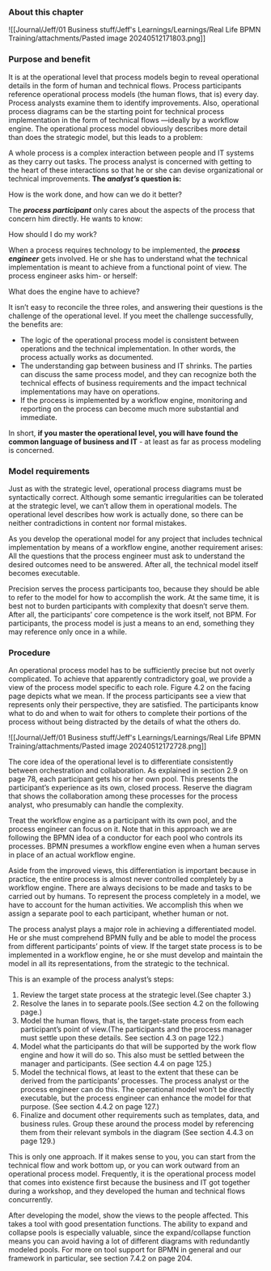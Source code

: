 ### About this chapter

![[Journal/Jeff/01 Business stuff/Jeff's Learnings/Learnings/Real Life BPMN Training/attachments/Pasted image 20240512171803.png]]

### Purpose and benefit

It is at the operational level that process models begin to reveal operational details in the form of human and technical flows. Process participants reference operational process models (the human flows, that is) every day. Process analysts examine them to identify improvements. Also, operational process diagrams can be the starting point for technical process implementation in the form of technical flows —ideally by a workflow engine. The operational process model obviously describes more detail than does the strategic model, but this leads to a problem:

A whole process is a complex interaction between people and IT systems as they carry out tasks. The process analyst is concerned with getting to the heart of these interactions so that he or she can devise organizational or technical improvements. **The *analyst’s* question is:**

How is the work done, and how can we do it better?

The ***process participant*** only cares about the aspects of the process that concern him directly. He wants to know:

How should I do my work?

When a process requires technology to be implemented, the ***process engineer*** gets involved. He or she has to understand what the technical implementation is meant to achieve from a functional point of view. The process engineer asks him- or herself:

What does the engine have to achieve?

It isn’t easy to reconcile the three roles, and answering their questions is the challenge of the operational level. If you meet the challenge successfully, the benefits are:

- The logic of the operational process model is consistent between operations and the technical implementation. In other words, the process actually works as documented.
- The understanding gap between business and IT shrinks. The parties can discuss the same process model, and they can recognize both the technical effects of business requirements and the impact technical implementations may have on operations.
- If the process is implemented by a workflow engine, monitoring and reporting on the process can become much more substantial and immediate.

In short, **if you master the operational level, you will have found the common language of business and IT** - at least as far as process modeling is concerned.
    

### Model requirements

Just as with the strategic level, operational process diagrams must be syntactically correct. Although some semantic irregularities can be tolerated at the strategic level, we can’t allow them in operational models. The operational level describes how work is actually done, so there can be neither contradictions in content nor formal mistakes.

As you develop the operational model for any project that includes technical implementation by means of a workflow engine, another requirement arises: All the questions that the process engineer must ask to understand the desired outcomes need to be answered. After all, the technical model itself becomes executable.

Precision serves the process participants too, because they should be able to refer to the model for how to accomplish the work. At the same time, it is best not to burden participants with complexity that doesn’t serve them. After all, the participants’ core competence is the work itself, not BPM. For participants, the process model is just a means to an end, something they may reference only once in a while.

### Procedure

An operational process model has to be sufficiently precise but not overly complicated. To achieve that apparently contradictory goal, we provide a view of the process model specific to each role. Figure 4.2 on the facing page depicts what we mean. If the process participants see a view that represents only their perspective, they are satisfied. The participants know what to do and when to wait for others to complete their portions of the process without being distracted by the details of what the others do.

![[Journal/Jeff/01 Business stuff/Jeff's Learnings/Learnings/Real Life BPMN Training/attachments/Pasted image 20240512172728.png]]

The core idea of the operational level is to differentiate consistently between orchestration and collaboration. As explained in section 2.9 on page 78, each participant gets his or her own pool. This presents the participant’s experience as its own, closed process. Reserve the diagram that shows the collaboration among these processes for the process analyst, who presumably can handle the complexity.

Treat the workflow engine as a participant with its own pool, and the process engineer can focus on it. Note that in this approach we are following the BPMN idea of a conductor for each pool who controls its processes. BPMN presumes a workflow engine even when a human serves in place of an actual workflow engine.

Aside from the improved views, this differentiation is important because in practice, the entire process is almost never controlled completely by a workflow engine. There are always decisions to be made and tasks to be carried out by humans. To represent the process completely in a model, we have to account for the human activities. We accomplish this when we assign a separate pool to each participant, whether human or not.

The process analyst plays a major role in achieving a differentiated model. He or she must comprehend BPMN fully and be able to model the process from different participants’ points of view. If the target state process is to be implemented in a workflow engine, he or she must develop and maintain the model in all its representations, from the strategic to the technical.

This is an example of the process analyst’s steps:

1. Review the target state process at the strategic level.(See chapter 3.)
2. Resolve the lanes in to separate pools.(See section 4.2 on the following page.)
3. Model the human flows, that is, the target-state process from each participant’s point of view.(The participants and the process manager must settle upon these details. See section 4.3 on page 122.)
4. Model what the participants do that will be supported by the work flow engine and how it will do so. This also must be settled between the manager and participants. (See section 4.4 on page 125.)
5. Model the technical flows, at least to the extent that these can be derived from the participants’ processes. The process analyst or the process engineer can do this. The operational model won’t be directly executable, but the process engineer can enhance the model for that purpose. (See section 4.4.2 on page 127.)
6. Finalize and document other requirements such as templates, data, and business rules. Group these around the process model by referencing them from their relevant symbols in the diagram (See section 4.4.3 on page 129.)

This is only one approach. If it makes sense to you, you can start from the technical flow and work bottom up, or you can work outward from an operational process model. Frequently, it is the operational process model that comes into existence first because the business and IT got together during a workshop, and they developed the human and technical flows concurrently.

After developing the model, show the views to the people affected. This takes a tool with good presentation functions. The ability to expand and collapse pools is especially valuable, since the expand/collapse function means you can avoid having a lot of different diagrams with redundantly modeled pools. For more on tool support for BPMN in general and our framework in particular, see section 7.4.2 on page 204.


